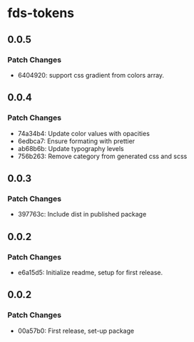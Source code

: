 # fds-tokens

## 0.0.5

### Patch Changes

- 6404920: support css gradient from colors array.

## 0.0.4

### Patch Changes

- 74a34b4: Update color values with opacities
- 6edbca7: Ensure formating with prettier
- ab68b6b: Update typography levels
- 756b263: Remove category from generated css and scss

## 0.0.3

### Patch Changes

- 397763c: Include dist in published package

## 0.0.2

### Patch Changes

- e6a15d5: Initialize readme, setup for first release.

## 0.0.2

### Patch Changes

- 00a57b0: First release, set-up package
